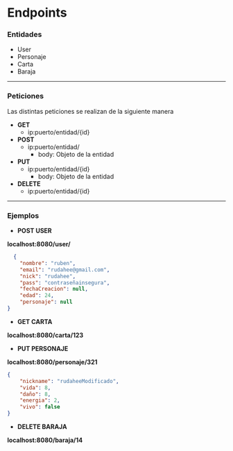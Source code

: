 # Endpoints

### **Entidades**
* User
* Personaje
* Carta
* Baraja

---
### **Peticiones**
Las distintas peticiones se realizan de la siguiente manera

* **GET**
  * ip:puerto/entidad/{id}
* **POST**
  * ip:puerto/entidad/
    * body: Objeto de la entidad
* **PUT**
  * ip:puerto/entidad/{id}
    * body: Objeto de la entidad
* **DELETE**
  * ip:puerto/entidad/{id}

---
### **Ejemplos**

* **POST USER**

**localhost:8080/user/**
```json 
  {
	"nombre": "ruben",
	"email": "rudahee@gmail.com",
	"nick": "rudahee",
	"pass": "contraseñainsegura",
	"fechaCreacion": null,
	"edad": 24,
	"personaje": null
}
```

* **GET CARTA**

**localhost:8080/carta/123**

* **PUT PERSONAJE**

**localhost:8080/personaje/321**
```json
{
	"nickname": "rudaheeModificado",
	"vida": 8,
	"daño": 8,
	"energia": 2,
	"vivo": false
}
```
* **DELETE BARAJA**

**localhost:8080/baraja/14**